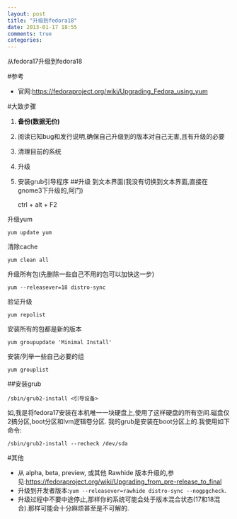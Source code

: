 ```yaml
---
layout: post
title: "升级到fedora18"
date: 2013-01-17 18:55
comments: true
categories: 
---
```


从fedora17升级到fedora18

#参考
* 官网:<https://fedoraproject.org/wiki/Upgrading_Fedora_using_yum>

#大致步骤
1. <b>备份(数据无价)</b>
2. 阅读已知bug和发行说明,确保自己升级到的版本对自己无害,且有升级的必要
3. 清理目前的系统
4. 升级
5. 安装grub引导程序
##升级
到文本界面(我没有切换到文本界面,直接在gnome3下升级的,阿门)

	ctrl + alt + F2

升级yum

	yum update yum

清除cache

	yum clean all

升级所有包(先删除一些自己不用的包可以加快这一步)

	yum --releasever=18 distro-sync

验证升级

	yum repolist 
	
安装所有的包都是新的版本

	yum groupupdate 'Minimal Install'

安装/列举一些自己必要的组
	
	yum grouplist

##安装grub

	/sbin/grub2-install <引导设备>

如,我是将fedora17安装在本机唯一一块硬盘上,使用了这样硬盘的所有空间.磁盘仅2搞分区,boot分区和lvm逻辑卷分区. 
我的grub是安装在boot分区上的.我使用如下命令:

	/sbin/grub2-install --recheck /dev/sda

#其他
* 从 alpha, beta, preview, 或其他 Rawhide 版本升级的,参见:<https://fedoraproject.org/wiki/Upgrading_from_pre-release_to_final>
* 升级到开发者版本:`yum --releasever=rawhide distro-sync --nogpgcheck`.
* 升级过程中不要中途停止,那样你的系统可能会处于版本混合状态(17和18混合).那样可能会十分麻烦甚至是不可解的.





